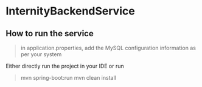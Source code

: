 # InternityBackendService

## How to run the service

> in application.properties, add the MySQL configuration information as per your system

Either directly run the project in your IDE or run
> mvn spring-boot:run
> mvn clean install

